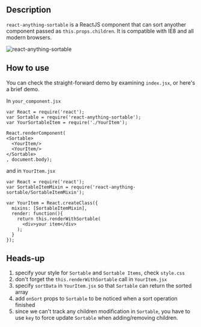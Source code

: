 ## Description
`react-anything-sortable` is a ReactJS component that can sort anyother component passed as `this.props.children`. It is compatible with IE8 and all modern browsers.

![react-anything-sortable](https://raw.githubusercontent.com/jasonslyvia/react-anything-sortable/master/demo.gif)

## How to use
You can check the straight-forward demo by examining `index.jsx`, or here's a brief demo.

In `your_component.jsx`
````
var React = require('react');
var Sortable = require('react-anything-sortable');
var YourSortableItem = require('./YourItem');

React.renderComponent(
<Sortable>
  <YourItem/>
  <YourItem/>
</Sortable>
, document.body);
````

and in `YourItem.jsx`
````
var React = require('react');
var SortableItemMixin = require('react-anything-sortable/SortableItemMixin');

var YourItem = React.createClass({
  mixins: [SortableItemMixin],
  render: function(){
    return this.renderWithSortable(
      <div>your item</div>
    );
  }
});
````

## Heads-up
1. specify your style for `Sortable` and `Sortable Items`, check `style.css`
2. don't forget the `this.renderWithSortable` call in `YourItem.jsx`
3. specify `sortData` in `YourItem.jsx` so that `Sortable` can return the sorted array
4. add `onSort` props to `Sortable` to be noticed when a sort operation finished
5. since we can't track any children modification in `Sortable`, you have to use `key` to force update `Sortable` when adding/removing children.
